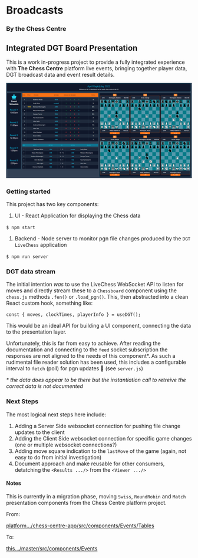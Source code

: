 # Broadcasts 
### By the Chess Centre

## Integrated DGT Board Presentation

This is a work in-progress project to provide a fully integrated experience with **The Chess Centre** platform live events, bringing together player data, DGT broadcast data and event result details.

<img src="./img/example-full-boards.png" />


### Getting started

This project has two key components:

1. UI - React Application for displaying the Chess data

```$ npm start```

1. Backend - Node server to monitor pgn file changes produced by the `DGT LiveChess` application

```$ npm run server```


### DGT data stream

The initial intention _was_ to use the LiveChess WebSocket API to listen for moves and directly stream these to a `Chessboard` component using the `chess.js` methods `.fen()` or `.load_pgn()`. This, then abstracted into a clean React custom hook, something like:

```
const { moves, clockTimes, playerInfo } = useDGT();
```

This would be an ideal API for building a UI component, connecting the data to the presentation layer.

Unfortunately, this is far from easy to achieve. After reading the documentation and connecting to the `feed` socket subscription the responses are not aligned to the needs of this component*. As such a rudimental file reader solution has been used, this includes a configurable interval to `fetch` (poll) for pgn updates 🤢 (see `server.js`)

_* the data does appear to be there but the instantiation call to retreive the correct data is not documented_

### Next Steps

The most logical next steps here include:

1. Adding a Server Side websocket connection for pushing file change updates to the client
2. Adding the Client Side websocket connection for specific game changes (one or multiple websocket connections?)
3. Adding move square indication to the `lastMove` of the game (again, not easy to do from initial investigation)
4. Document approach and make reusable for other consumers, detatching the `<Results .../>` from the `<Viewer .../>`


#### Notes

This is currently in a migration phase, moving `Swiss`, `RoundRobin` and `Match` presentation components from the Chess Centre platform project.

From:

[platform.../chess-centre-app/src/components/Events/Tables](https://github.com/chess-centre/platform/tree/master/chess-centre-app/src/components/Events/Tables)

To:

[this.../master/src/components/Events](https://github.com/chess-centre/broadcasts/tree/master/src/components/Events)
